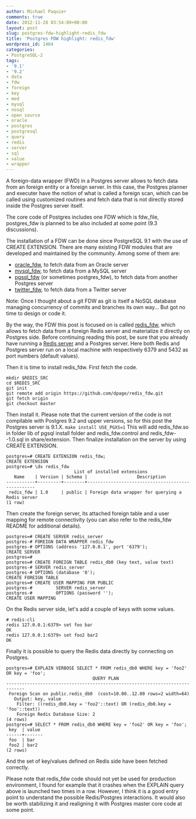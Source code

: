 ```yaml
---
author: Michael Paquier
comments: true
date: 2012-11-28 03:54:09+00:00
layout: post
slug: postgres-fdw-highlight-redis_fdw
title: 'Postgres FDW highlight: redis_fdw'
wordpress_id: 1464
categories:
- PostgreSQL-2
tags:
- '9.1'
- '9.2'
- data
- fdw
- foreign
- key
- med
- mysql
- nosql
- open source
- oracle
- postgres
- postgresql
- query
- redis
- server
- sql
- value
- wrapper
---
```


A foreign-data wrapper (FWD) in a Postgres server allows to fetch data from an foreign entity or a foreign server. In this case, the Postgres planner and executer have the notion of what is called a foreign scan, which can be called using customized routines and fetch data that is not directly stored inside the Postgres server itself.

The core code of Postgres includes one FDW which is fdw_file, postgres_fdw is planned to be also included at some point (9.3 discussions).

The installation of a FDW can be done since PostgreSQL 9.1 with the use of CREATE EXTENSION. There are many existing FDW modules that are developed and maintained by the community. Among some of them are:
	
  * [oracle_fdw](http://oracle-fdw.projects.pgfoundry.org/), to fetch data from an Oracle server	
  * [mysql_fdw](https://github.com/dpage/mysql_fdw), to fetch data from a MySQL server
  * [pgsql_fdw](http://interdbconnect.sourceforge.net/pgsql_fdw/pgsql_fdw-ja.html) (or sometimes postgres_fdw), to fetch data from another Postgres server
  * [twitter_fdw](https://github.com/umitanuki/twitter_fdw), to fetch data from a Twitter server

Note: Once I thought about a git FDW as git is itself a NoSQL database managing concurrency of commits and branches its own way... But got no time to design or code it.

By the way, the FDW this post is focused on is called [redis_fdw](https://github.com/dpage/redis_fdw), which allows to fetch data from a foreign Redis server and materialize it directly on Postgres side. Before continuing reading this post, be sure that you already have running a [Redis server](http://michael.otacoo.com/redis/redis-first-steps-fetch-install-and-server-creation/) and a Postgres server.
Here both Redis and Postgres server run on a local machine with respectively 6379 and 5432 as port numbers (default values).

Then it is time to install redis_fdw. First fetch the code.

    mkdir $REDIS_SRC
    cd $REDIS_SRC
    git init
    git remote add origin https://github.com/dpage/redis_fdw.git
    git fetch origin
    git checkout master

Then install it. Please note that the current version of the code is not compilable with Postgres 9.2 and upper versions, so for this post the Postgres server is 9.1.X.
`make install USE_PGXS=1`
This will add redis_fdw.so in folder lib of pgsql install folder and redis_fdw.control and redis_fdw--1.0.sql in share/extension.
Then finalize installation on the server by using CREATE EXTENSION.

    postgres=# CREATE EXTENSION redis_fdw;
    CREATE EXTENSION
    postgres=# \dx redis_fdw
                              List of installed extensions
       Name    | Version | Schema |                   Description                    
    -----------+---------+--------+--------------------------------------------------
     redis_fdw | 1.0     | public | Foreign data wrapper for querying a Redis server
    (1 row)

Then create the foreign server, its attached foreign table and a user mapping for remote connectivity (you can also refer to the redis_fdw README for additional details).

    postgres=# CREATE SERVER redis_server
    postgres-# FOREIGN DATA WRAPPER redis_fdw
    postgres-# OPTIONS (address '127.0.0.1', port '6379');
    CREATE SERVER
    postgres=# 
    postgres=# CREATE FOREIGN TABLE redis_db0 (key text, value text)
    postgres-# SERVER redis_server
    postgres-# OPTIONS (database '0');
    CREATE FOREIGN TABLE
    postgres=# CREATE USER MAPPING FOR PUBLIC
    postgres-#         SERVER redis_server
    postgres-#         OPTIONS (password '');
    CREATE USER MAPPING

On the Redis server side, let's add a couple of keys with some values.

    # redis-cli
    redis 127.0.0.1:6379> set foo bar
    OK
    redis 127.0.0.1:6379> set foo2 bar2
    OK

Finally it is possible to query the Redis data directly by connecting on Postgres.

    postgres=# EXPLAIN VERBOSE SELECT * FROM redis_db0 WHERE key = 'foo2' OR key = 'foo';
                                     QUERY PLAN                                  
    -----------------------------------------------------------------------------
     Foreign Scan on public.redis_db0  (cost=10.00..12.00 rows=2 width=64)
       Output: key, value
        Filter: ((redis_db0.key = 'foo2'::text) OR (redis_db0.key = 'foo'::text))
        Foreign Redis Database Size: 2
    (4 rows)
    postgres=# SELECT * FROM redis_db0 WHERE key = 'foo2' OR key = 'foo';
     key  | value 
    ------+-------
     foo  | bar
     foo2 | bar2
    (2 rows)

And the set of key/values defined on Redis side have been fetched correctly.

Please note that redis_fdw code should not yet be used for production environment, I found for example that it crashes when the EXPLAIN query above is launched two times in a row. However, I think it is a good entry point to understand the possible Redis/Postgres interactions. It would also be worth stabilizing it and realigning it with Postgres master core code at some point.
